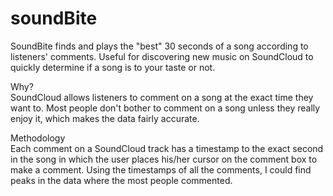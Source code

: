 # soundBite
SoundBite finds and plays the "best" 30 seconds of a song according to listeners' comments. Useful for discovering new music on SoundCloud to quickly determine if a song is to your taste or not. 

Why?  
SoundCloud allows listeners to comment on a song at the exact time they want to. Most people don't bother to comment on a song 
unless they really enjoy it, which makes the data fairly accurate.  

Methodology  
Each comment on a SoundCloud track has a timestamp to the exact second in the song in which the user places his/her cursor on the comment box to make a comment. Using the timestamps of all the comments, I could find peaks in the data where the most people commented.  